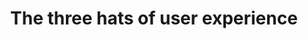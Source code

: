 ---
title: The three hats of user experience
thumbnail: https://assets.tommyoldfield.co.uk/good-bad-ugly-ux-hats
ext-url: https://digitalcommunications.wp.st-andrews.ac.uk/2022/08/30/the-three-hats-of-user-experience/
external: true
redirect_to: https://digitalcommunications.wp.st-andrews.ac.uk/2022/08/30/the-three-hats-of-user-experience/
categories: ['External', 'User Experience']
excerpt: User experience (UX) and design patterns fall under three categories (or hats) – white hat, grey hat, and black hat – or more simply put, the good, the bad, and the ugly.
---